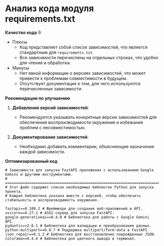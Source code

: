 # Анализ кода модуля requirements.txt

**Качество кода**
9
-  Плюсы
    - Код представляет собой список зависимостей, что является стандартным для `requirements.txt`.
    - Все зависимости перечислены на отдельных строках, что удобно для чтения и обработки.
-  Минусы
    - Нет явной информации о версиях зависимостей, что может привести к проблемам совместимости в будущем.
    - Отсутствует документация о том, для чего используются перечисленные зависимости.

**Рекомендации по улучшению**

1. **Добавление версий зависимостей**: 
   - Рекомендуется указывать конкретные версии зависимостей для обеспечения воспроизводимости окружения и избежания проблем с несовместимостью.

2. **Документирование зависимостей**: 
   - Необходимо добавить комментарии, объясняющие назначение каждой зависимости.

**Оптимизированный код**

```
# Зависимости для запуска FastAPI приложения с использованием Google Gemini и другими инструментами.
# ==================================================================================================
# Этот файл содержит список необходимых библиотек Python для запуска проекта.
# Каждая библиотека указана вместе с версией, чтобы обеспечить стабильность и воспроизводимость окружения.

fastapi==0.109.2 # Фреймворк для создания веб-приложений и API.
uvicorn==0.27.1 # ASGI-сервер для запуска FastAPI.
google-generativeai==0.4.0 # Библиотека для работы с Google Gemini API.
pydantic==2.6.1 # Библиотека для валидации и преобразования данных.
python-multipart==0.0.7 # Поддержка multipart/form-data в FastAPI.
json_repair==0.1.2 # Библиотека для восстановления поврежденных JSON.
colorama==0.4.6 # Библиотека для цветного вывода в терминал.
```